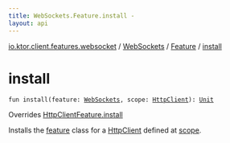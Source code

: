 ```yaml
---
title: WebSockets.Feature.install - 
layout: api
---
```


<div class='api-docs-breadcrumbs'><a href="../../index.html">io.ktor.client.features.websocket</a> / <a href="../index.html">WebSockets</a> / <a href="index.html">Feature</a> / <a href="./install.html">install</a></div>

# install

<div class="signature"><code><span class="keyword">fun </span><span class="identifier">install</span><span class="symbol">(</span><span class="parameterName" id="io.ktor.client.features.websocket.WebSockets.Feature$install(io.ktor.client.features.websocket.WebSockets, io.ktor.client.HttpClient)/feature">feature</span><span class="symbol">:</span>&nbsp;<a href="../index.html"><span class="identifier">WebSockets</span></a><span class="symbol">, </span><span class="parameterName" id="io.ktor.client.features.websocket.WebSockets.Feature$install(io.ktor.client.features.websocket.WebSockets, io.ktor.client.HttpClient)/scope">scope</span><span class="symbol">:</span>&nbsp;<a href="../../../io.ktor.client/-http-client/index.html"><span class="identifier">HttpClient</span></a><span class="symbol">)</span><span class="symbol">: </span><a href="https://kotlinlang.org/api/latest/jvm/stdlib/kotlin/-unit/index.html"><span class="identifier">Unit</span></a></code></div>

Overrides <a href="../../../io.ktor.client.features/-http-client-feature/install.html">HttpClientFeature.install</a>

Installs the <a href="install.html#io.ktor.client.features.websocket.WebSockets.Feature$install(io.ktor.client.features.websocket.WebSockets, io.ktor.client.HttpClient)/feature">feature</a> class for a <a href="../../../io.ktor.client/-http-client/index.html">HttpClient</a> defined at <a href="install.html#io.ktor.client.features.websocket.WebSockets.Feature$install(io.ktor.client.features.websocket.WebSockets, io.ktor.client.HttpClient)/scope">scope</a>.

